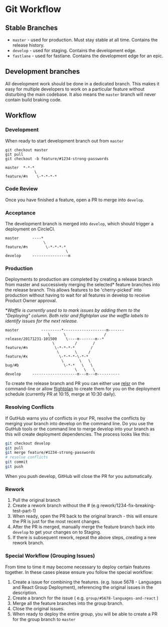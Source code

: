 # Git Workflow

## Stable Branches
- `master` - used for production. Must stay stable at all time. Contains the release history.
- `develop` - used for staging. Contains the development edge.
- `fastlane` - used for fastlane. Contains the development edge for an epic.

## Development branches
All development work should be done in a dedicated branch. This 
makes it easy for multiple developers to work on a particular feature without 
disturbing the main codebase. It also means the `master` branch will never 
contain build braking code. 

## Workflow
### Development
When ready to start development branch out from `master`

```
git checkout master
git pull
git checkout -b feature/#1234-strong-passwords
```

```
master  *-*-*
             \
feature/#n    \-*-*-*-*
```

### Code Review
Once you have finished a feature, open a PR to merge into `develop`.

### Acceptance
The development branch is merged into `develop`, which should trigger a deployment
on CircleCI.

```
master      ----*
                 \
feature/#n        \-*-*-*-*
                           \
develop     ----------------m
```

### Production
Deployments to production are completed by creating a release branch from master and
successively merging the selected\* feature branches into the release branch. This allows features
to be 'cherry-picked' into production without having to wait for all features in develop
to receive Product Owner approval. 

\**Waffle is currently used to to mark issues by adding them to the "Deploying" column. Both relsr and flightplan use the
waffle labels to identify issues for the next release.*

```
master          ---------*-------------------m-------
                   \      \                 /
release/20171231-101500    \----m-------m--*
                     \         /       /
feature/#n            \-*-*-*-*       / 
                       \       \     / 
feature/#x              \-*-*-*-\-*-* 
                         \       \   \ 
bug/#b                    \-*-*   \   \ 
                               \   \   \ 
develop     --------------------m---m---m----------
```

To create the release branch and PR you can either use [relsr](https://github.com/jcleary/relsr) on the command-line or allow [flightplan](https://flightplan.createl.io) to create
them for you on the deployment schedule (currently PR at 10:15, merge at 10:30 daily).

### Resolving Conflicts
If GutHub warns you of conflicts in your PR, resolve the conflicts by merging your branch into develop on the command line. 
Do you use the GutHub tools or the command line to merge develop into your branch as this will create deployment dependencies. 
The process looks like this:
```bash
git checkout develop
git pull
git merge feature/#1234-strong-passwords
# resolve conflicts
git commit
git push
```

When you push develop, GitHub will close the PR for you automatically. 

### Rework
1. Pull the original branch
1. Create a rework branch without the # (e.g rework/1234-fix-breaking-test-part-1)
1. When ready, open the PR back to the original branch - this will ensure the PR is just for the most recent changes.
1. After the PR is merged, manually merge the feature branch back into `develop` to get your changes on to Staging.
1. If there is subsequent rework, repeat the above steps, creating a new rework branch.

### Special Workflow (Grouping Issues)
From time to time it may become necessary to deploy certain features together. In these cases please ensure you follow the special workflow:

1. Create a issue for combining the features. (e.g. Issue 5678 - Languages and React Group Deployment), referencing the original issues in the description.
1. Create a branch for the issue ( e.g. `group/#5678-languages-and-react` )
1. Merge all the feature branches into the group branch.
1. Close the original issues.
1. When ready to deploy the entire group, you will be able to create a PR for the group branch to `master`

